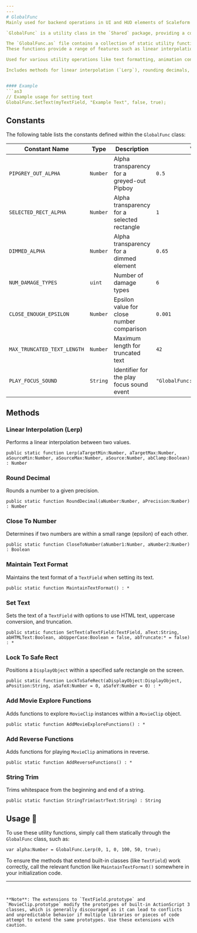 ```yaml
---
---
# GlobalFunc
Mainly used for backend operations in UI and HUD elements of Scaleform GFX in games.

`GlobalFunc` is a utility class in the `Shared` package, providing a collection of static functions to facilitate various operations in Scaleform and game interfaces.

The `GlobalFunc.as` file contains a collection of static utility functions that can be used throughout a Flash application.
These functions provide a range of features such as linear interpolation, rounding decimals, text formatting, and ensuring display objects stay within a safe rectangular boundary on the screen.

Used for various utility operations like text formatting, animation controls, and geometric calculations.

Includes methods for linear interpolation (`Lerp`), rounding decimals, checking proximity (`CloseToNumber`), maintaining text formats, setting text with optional HTML and truncation (`SetText`), aligning objects within a safe area (`LockToSafeRect`), and more.


#### Example
```as3
// Example usage for setting text
GlobalFunc.SetText(myTextField, "Example Text", false, true);
```

## Constants

The following table lists the constants defined within the `GlobalFunc` class:

| Constant Name                | Type     | Description                                           | Value       |
| ---------------------------- | -------- | ----------------------------------------------------- | ----------- |
| `PIPGREY_OUT_ALPHA`          | `Number` | Alpha transparency for a greyed-out Pipboy            | `0.5`       |
| `SELECTED_RECT_ALPHA`        | `Number` | Alpha transparency for a selected rectangle           | `1`         |
| `DIMMED_ALPHA`               | `Number` | Alpha transparency for a dimmed element               | `0.65`      |
| `NUM_DAMAGE_TYPES`           | `uint`   | Number of damage types                                | `6`         |
| `CLOSE_ENOUGH_EPSILON`       | `Number` | Epsilon value for close number comparison             | `0.001`     |
| `MAX_TRUNCATED_TEXT_LENGTH`  | `Number` | Maximum length for truncated text                     | `42`        |
| `PLAY_FOCUS_SOUND`           | `String` | Identifier for the play focus sound event             | `"GlobalFunc::playFocusSound"` |

## Methods

### Linear Interpolation (Lerp)

Performs a linear interpolation between two values.

```as3
public static function Lerp(aTargetMin:Number, aTargetMax:Number, aSourceMin:Number, aSourceMax:Number, aSource:Number, abClamp:Boolean) : Number
```

### Round Decimal

Rounds a number to a given precision.

```as3
public static function RoundDecimal(aNumber:Number, aPrecision:Number) : Number
```

### Close To Number

Determines if two numbers are within a small range (epsilon) of each other.

```as3
public static function CloseToNumber(aNumber1:Number, aNumber2:Number) : Boolean
```

### Maintain Text Format

Maintains the text format of a `TextField` when setting its text.

```as3
public static function MaintainTextFormat() : *
```

### Set Text

Sets the text of a `TextField` with options to use HTML text, uppercase conversion, and truncation.

```as3
public static function SetText(aTextField:TextField, aText:String, abHTMLText:Boolean, abUpperCase:Boolean = false, abTruncate:* = false) : *
```

### Lock To Safe Rect

Positions a `DisplayObject` within a specified safe rectangle on the screen.

```as3
public static function LockToSafeRect(aDisplayObject:DisplayObject, aPosition:String, aSafeX:Number = 0, aSafeY:Number = 0) : *
```

### Add Movie Explore Functions

Adds functions to explore `MovieClip` instances within a `MovieClip` object.

```as3
public static function AddMovieExploreFunctions() : *
```

### Add Reverse Functions

Adds functions for playing `MovieClip` animations in reverse.

```as3
public static function AddReverseFunctions() : *
```

### String Trim

Trims whitespace from the beginning and end of a string.

```as3
public static function StringTrim(astrText:String) : String
```

## Usage 📝

To use these utility functions, simply call them statically through the `GlobalFunc` class, such as:

```as3
var alpha:Number = GlobalFunc.Lerp(0, 1, 0, 100, 50, true);
```

To ensure the methods that extend built-in classes (like `TextField`) work correctly, call the relevant function like `MaintainTextFormat()` somewhere in your initialization code.

---
```


**Note**: The extensions to `TextField.prototype` and `MovieClip.prototype` modify the prototypes of built-in ActionScript 3 classes, which is generally discouraged as it can lead to conflicts and unpredictable behavior if multiple libraries or pieces of code attempt to extend the same prototypes. Use these extensions with caution.
